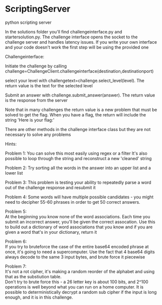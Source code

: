 # ScriptingServer
python scripting server

In the solutions folder you'll find challengeinterface.py and startersolution.py. 
The challenge interface opens the socket to the challenge server and handles latency issues. 
If you write your own interface and your code doesn't work the first step will be using the provided one

Challengeinterface:

Initiate the challenge by calling challenge=ChallengeClient.challengeinterface(destination,destinationport)

select your level with challengetext=challenge.select_level(level). The return value is the text for the selected level

Submit an answer with challenge.submit_answer(answer). The return value is the response from the server

Note that in many challenges the return value is a new problem that must be solved to get the flag. When you have a flag, the return will include the string 'Here is your flag:' 

There are other methods in the challenge interface class but they are not necessary to solve any problems


Hints:

Problem 1:
You can solve this most easily using regex or a filter
It's also possible to loop through the string and reconstruct a new 'cleaned' string

Problem 2:
Try sorting all the words in the answer into an upper list and a lower list

Problem 3:
This problem is testing your ability to repeatedly parse a word out of the challenge response and resubmit it

Problem 4:
Some words will have multiple possible candidates - you might need to decipher 55-60 phrases in order to get 50 correct answers.  

Problem 5:  
At the beginning you know none of the word associations. Each time you submit an incorrect answer, you'll be given the correct assocation. Use this to build out a dictionary of word associations that you know and if you are given a word that's in your dictionary, return it  

Problem 6:  
If you try to bruteforce the case of the entire base64 encoded phrase at once, it's going to need a supercomputer. Use the fact that 4 base64 digits always decode to the same 3 input bytes, and brute force it piecewise

Problem 7:  
It's not a rot cipher, it's making a random reorder of the alphabet and using that as the substiution table.  
Don't try to brute force this - a 26 letter key is about 100 bits, and 2^100 operations is well beyond what you can run on a home computer. It is possible to deterministically decrypt a random sub cipher if the input is long enough, and it is in this challenge.

